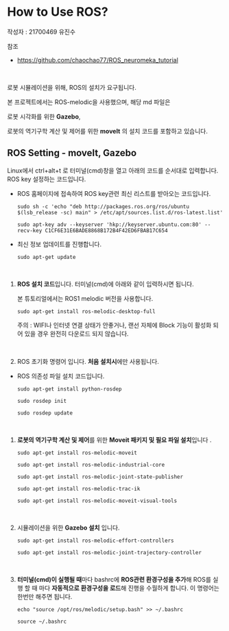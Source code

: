 # How to Use ROS?

작성자 : 21700469 유진수

참조
- https://github.com/chaochao77/ROS_neuromeka_tutorial

<br>



로봇 시뮬레이션을 위해, ROS의 설치가 요구됩니다.

본 프로젝트에서는 ROS-melodic을 사용했으며, 해당 md 파일은

로봇 시각화를 위한 **Gazebo**,

로봇의 역기구학 계산 및 제어를 위한 **moveIt** 의 설치 코드를 포함하고 있습니다.



## ROS Setting - moveIt, Gazebo



Linux에서 ctrl+alt+t 로 터미널(cmd)창을 열고 아래의 코드를 순서대로 입력합니다. ROS key 설정하는 코드입니다. <br>

- ROS 홈페이지에 접속하여 ROS key관련 최신 리스트를 받아오는 코드입니다.

  `sudo sh -c 'echo "deb http://packages.ros.org/ros/ubuntu $(lsb_release -sc) main" > /etc/apt/sources.list.d/ros-latest.list'`

  `sudo apt-key adv --keyserver 'hkp://keyserver.ubuntu.com:80' --recv-key C1CF6E31E6BADE8868B172B4F42ED6FBAB17C654`

- 최신 정보 업데이트를 진행합니다.

  `sudo apt-get update`
  
  <br>

1. **ROS 설치 코드**입니다. 터미널(cmd)에 아래와 같이 입력하시면 됩니다.

   본 튜토리얼에서는 ROS1 melodic 버전을 사용합니다.

   `sudo apt-get install ros-melodic-desktop-full`

   주의 : WIFI나 인터넷 연결 상태가 안좋거나, 랜선 자체에 Block 기능이 활성화 되어 있을 경우 완전히 다운로드 되지 않습니다.

   <br>

2. ROS 초기화 명령어 입니다. **처음 설치시**에만 사용됩니다.

- ROS 의존성 파일 설치 코드입니다.

  `sudo apt-get install python-rosdep`

  `sudo rosdep init`

  `sudo rosdep update`
  
  <br>

1. **로봇의 역기구학 계산 및 제어**를 위한 **Moveit 패키지 및 필요 파일 설치**입니다 .

   `sudo apt-get install ros-melodic-moveit`

   `sudo apt-get install ros-melodic-industrial-core`

   `sudo apt-get install ros-melodic-joint-state-publisher`

   `sudo apt-get install ros-melodic-trac-ik`

   `sudo apt-get install ros-melodic-moveit-visual-tools`

   <br>

2. 시뮬레이션을 위한 **Gazebo 설치** 입니다.

   `sudo apt-get install ros-melodic-effort-controllers`

   `sudo apt-get install ros-melodic-joint-trajectory-controller`

   <br>

3. **터미널(cmd)이 실행될 때**마다 bashrc에 **ROS관련 환경구성을 추가**해 ROS를 실행 할 때 마다 **자동적으로 환경구성을 로드**해 진행을 수월하게 합니다. 이 명령어는 한번만 해주면 됩니다.

   `echo "source /opt/ros/melodic/setup.bash" >> ~/.bashrc`

   `source ~/.bashrc`
   

<br>


